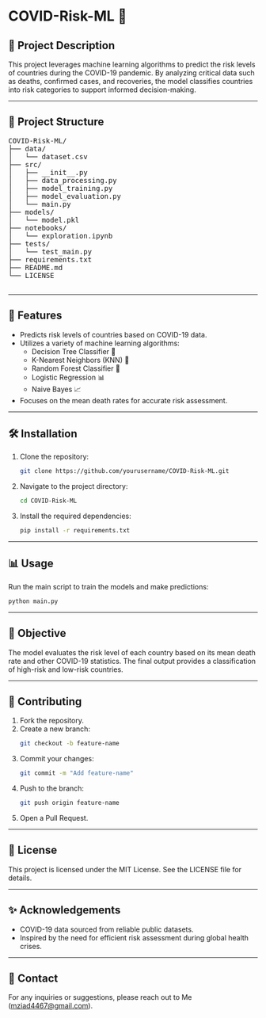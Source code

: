 # COVID-Risk-ML 🦠

## 📜 Project Description
This project leverages machine learning algorithms to predict the risk levels of countries during the COVID-19 pandemic. By analyzing critical data such as deaths, confirmed cases, and recoveries, the model classifies countries into risk categories to support informed decision-making.

---

## 📝 Project Structure

<!DOCTYPE html>
<html lang="en">
<head>
    <meta charset="UTF-8">
    <meta name="viewport" content="width=device-width, initial-scale=1.0">
</head>
<body>
    <pre>
COVID-Risk-ML/
├── data/
│   └── dataset.csv
├── src/
│   ├── __init__.py
│   ├── data_processing.py
│   ├── model_training.py
│   ├── model_evaluation.py
│   └── main.py
├── models/
│   └── model.pkl
├── notebooks/
│   └── exploration.ipynb
├── tests/
│   └── test_main.py
├── requirements.txt
├── README.md
└── LICENSE
    </pre>
</body>
</html>

      
                        
---

## 📂 Features 
- Predicts risk levels of countries based on COVID-19 data.
- Utilizes a variety of machine learning algorithms:
  - Decision Tree Classifier 🌳
  - K-Nearest Neighbors (KNN) 🤖
  - Random Forest Classifier 🌲
  - Logistic Regression 📊
  - Naive Bayes 📈
- Focuses on the mean death rates for accurate risk assessment.

---

## 🛠️ Installation 
1. Clone the repository:
   ```bash
   git clone https://github.com/yourusername/COVID-Risk-ML.git
   ```
2. Navigate to the project directory:
   ```bash
   cd COVID-Risk-ML
   ```
3. Install the required dependencies:
   ```bash
   pip install -r requirements.txt
   ```

---

## 📊 Usage 
Run the main script to train the models and make predictions:
```bash
python main.py
```

---

## 🎯 Objective 
The model evaluates the risk level of each country based on its mean death rate and other COVID-19 statistics. The final output provides a classification of high-risk and low-risk countries.

---

## 🤝 Contributing 
1. Fork the repository.
2. Create a new branch:
   ```bash
   git checkout -b feature-name
   ```
3. Commit your changes:
   ```bash
   git commit -m "Add feature-name"
   ```
4. Push to the branch:
   ```bash
   git push origin feature-name
   ```
5. Open a Pull Request.

---

## 📄 License 
This project is licensed under the MIT License. See the LICENSE file for details.

---

## ✨ Acknowledgements 
- COVID-19 data sourced from reliable public datasets.
- Inspired by the need for efficient risk assessment during global health crises.

---

## 🔗 Contact 
For any inquiries or suggestions, please reach out to Me (mziad4467@gmail.com).
